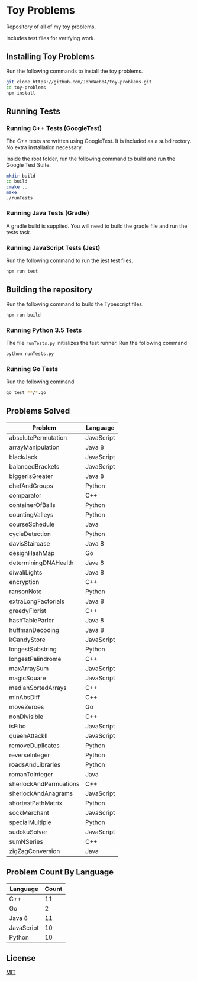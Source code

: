 # Toy Problems

Repository of all of my toy problems.

Includes test files for verifying work.

## Installing Toy Problems

Run the following commands to install the toy problems.

```sh
git clone https://github.com/JohnWebb4/toy-problems.git
cd toy-problems
npm install
```

## Running Tests

### Running C++ Tests (GoogleTest)

The C++ tests are written using GoogleTest. It is included as a subdirectory. No extra installation necessary.

Inside the root folder, run the following command to build and run the Google Test Suite.

```sh
mkdir build
cd build
cmake ..
make
./runTests
```

### Running Java Tests (Gradle)

A gradle build is supplied. You will need to build the gradle file and run the tests task.

### Running JavaScript Tests (Jest)

Run the following command to run the jest test files.

```sh
npm run test
```

## Building the repository

Run the following command to build the Typescript files.

```sh
npm run build
```

### Running Python 3.5 Tests

The file `runTests.py` initializes the test runner. Run the following command

```sh
python runTests.py
```

### Running Go Tests

Run the following command

```sh
go test **/*.go
```

## Problems Solved

| Problem                | Language   |
| ---------------------- | ---------- |
| absolutePermutation    | JavaScript |
| arrayManipulation      | Java 8     |
| blackJack              | JavaScript |
| balancedBrackets       | JavaScript |
| biggerIsGreater        | Java 8     |
| chefAndGroups          | Python     |
| comparator             | C++        |
| containerOfBalls       | Python     |
| countingValleys        | Python     |
| courseSchedule         | Java       |
| cycleDetection         | Python     |
| davisStaircase         | Java 8     |
| designHashMap          | Go         |
| determiningDNAHealth   | Java 8     |
| diwaliLights           | Java 8     |
| encryption             | C++        |
| ransonNote             | Python     |
| extraLongFactorials    | Java 8     |
| greedyFlorist          | C++        |
| hashTableParlor        | Java 8     |
| huffmanDecoding        | Java 8     |
| kCandyStore            | JavaScript |
| longestSubstring       | Python     |
| longestPalindrome      | C++        |
| maxArraySum            | JavaScript |
| magicSquare            | JavaScript |
| medianSortedArrays     | C++        |
| minAbsDiff             | C++        |
| moveZeroes             | Go         |
| nonDivisible           | C++        |
| isFibo                 | JavaScript |
| queenAttackII          | JavaScript |
| removeDuplicates       | Python     |
| reverseInteger         | Python     |
| roadsAndLibraries      | Python     |
| romanToInteger         | Java       |
| sherlockAndPermuations | C++        |
| sherlockAndAnagrams    | JavaScript |
| shortestPathMatrix     | Python     |
| sockMerchant           | JavaScript |
| specialMultiple        | Python     |
| sudokuSolver           | JavaScript |
| sumNSeries             | C++        |
| zigZagConversion       | Java       |

## Problem Count By Language

| Language   | Count |
| ---------- | ----- |
| C++        | 11    |
| Go         | 2     |
| Java 8     | 11    |
| JavaScript | 10    |
| Python     | 10    |

## License

[MIT](/LICENSE)
